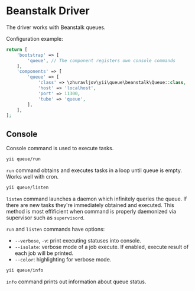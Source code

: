 Beanstalk Driver
================

The driver works with Beanstalk queues.

Configuration example:

```php
return [
    'bootstrap' => [
        'queue', // The component registers own console commands
    ],
    'components' => [
        'queue' => [
            'class' => \zhuravljov\yii\queue\beanstalk\Queue::class,
            'host' => 'localhost',
            'port' => 11300,
            'tube' => 'queue',
        ],
    ],
];
```

Console
-------

Console command is used to execute tasks.

```bash
yii queue/run
```

`run` command obtains and executes tasks in a loop until queue is empty. Works well with cron.

```bash
yii queue/listen
```

`listen` command launches a daemon which infinitely queries the queue. If there are new tasks they're immediately
obtained and executed. This method is most effificient when command is properly daemonized via supervisor such as
`supervisord`.

`run` and `listen` commands have options:

- `--verbose`, `-v`: print executing statuses into console.
- `--isolate`: verbose mode of a job execute. If enabled, execute result of each job will be printed.
- `--color`: highlighting for verbose mode.

```bash
yii queue/info
```

`info` command prints out information about queue status.
